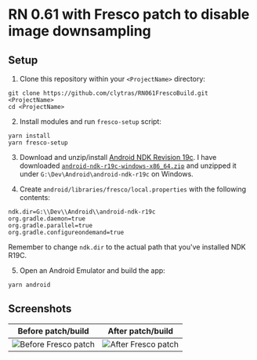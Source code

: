# RN 0.61 with Fresco patch to disable image downsampling

## Setup

1. Clone this repository within your `<ProjectName>` directory:
```
git clone https://github.com/clytras/RN061FrescoBuild.git <ProjectName>
cd <ProjectName>
```

2. Install modules and run `fresco-setup` script:

```
yarn install
yarn fresco-setup
```

3. Download and unzip/install [Android NDK Revision 19c](https://developer.android.com/ndk/downloads/older_releases.html). I have downloaded [`android-ndk-r19c-windows-x86_64.zip`](https://dl.google.com/android/repository/android-ndk-r19c-windows-x86_64.zip) and unzipped it under `G:\Dev\Android\android-ndk-r19c` on Windows.

4. Create `android/libraries/fresco/local.properties` with the following contents:

```
ndk.dir=G:\\Dev\\Android\\android-ndk-r19c
org.gradle.daemon=true
org.gradle.parallel=true
org.gradle.configureondemand=true
```

Remember to change `ndk.dir` to the actual path that you've installed NDK R19C.

5. Open an Android Emulator and build the app:

```
yarn android
```

## Screenshots

| Before patch/build | After patch/build |
|------------------------------------|-------|
|![Before Fresco patch](https://raw.githubusercontent.com/clytras/RN061FrescoBuild/master/assets/RN061FrescoBuild_before_patch.png)|![After Fresco patch](https://raw.githubusercontent.com/clytras/RN061FrescoBuild/master/assets/RN061FrescoBuild_after_patch.png)|
